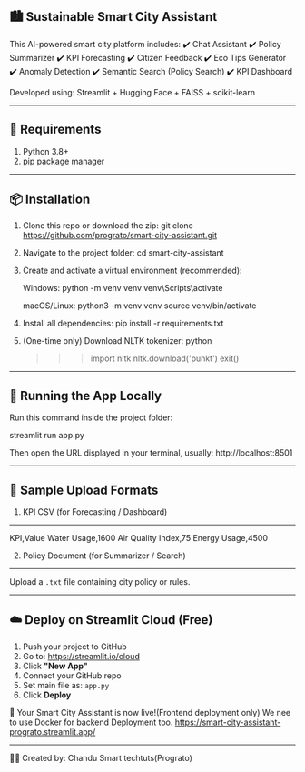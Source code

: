 🏙️ Sustainable Smart City Assistant
------------------------------------

This AI-powered smart city platform includes:
✔️ Chat Assistant
✔️ Policy Summarizer
✔️ KPI Forecasting
✔️ Citizen Feedback
✔️ Eco Tips Generator
✔️ Anomaly Detection
✔️ Semantic Search (Policy Search)
✔️ KPI Dashboard

Developed using: Streamlit + Hugging Face + FAISS + scikit-learn

------------------------------------
🔧 Requirements
------------------------------------

1. Python 3.8+
2. pip package manager

------------------------------------
📦 Installation
------------------------------------

1. Clone this repo or download the zip:
   git clone https://github.com/prograto/smart-city-assistant.git

2. Navigate to the project folder:
   cd smart-city-assistant

3. Create and activate a virtual environment (recommended):

   Windows:
   python -m venv venv
   venv\Scripts\activate

   macOS/Linux:
   python3 -m venv venv
   source venv/bin/activate

4. Install all dependencies:
   pip install -r requirements.txt

5. (One-time only) Download NLTK tokenizer:
   python
   >>> import nltk
   >>> nltk.download('punkt')
   >>> exit()

------------------------------------
🚀 Running the App Locally
------------------------------------

Run this command inside the project folder:

   streamlit run app.py

Then open the URL displayed in your terminal, usually:
   http://localhost:8501

------------------------------------
📂 Sample Upload Formats
------------------------------------

1. KPI CSV (for Forecasting / Dashboard)
----------------------------------------
KPI,Value
Water Usage,1600
Air Quality Index,75
Energy Usage,4500

2. Policy Document (for Summarizer / Search)
--------------------------------------------
Upload a `.txt` file containing city policy or rules.

------------------------------------
☁️ Deploy on Streamlit Cloud (Free)
------------------------------------

1. Push your project to GitHub
2. Go to: https://streamlit.io/cloud
3. Click **"New App"**
4. Connect your GitHub repo
5. Set main file as: `app.py`
6. Click **Deploy**

🎉 Your Smart City Assistant is now live!(Frontend deployment only) We nee to use Docker for backend Deployment too.
https://smart-city-assistant-prograto.streamlit.app/

------------------------------------
👨‍💻 Created by:
Chandu Smart techtuts(Prograto)

